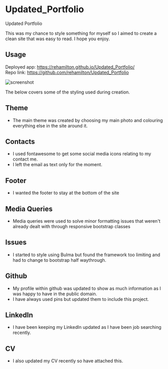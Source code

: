 # Updated_Portfolio
Updated Portfolio


This was my chance to style something for myself so I aimed to create a clean site that was easy to read. I hope you enjoy.


## Usage

Deployed app: <https://rehamilton.github.io/Updated_Portfolio/>\
Repo link: <https://github.com/rehamilton/Updated_Portfolio>

![screenshot](https://github.com/rehamilton/Updated_Portfolio/blob/master/readme_assets/site.PNG)


The below covers some of the styling used during creation.

## Theme
- The main theme was created by choosing my main photo and colouring everything else in the site around it. 

## Contacts
- I used fontawesome to get some social media icons relating to my contact me.
- I left the email as text only for the moment.

## Footer
- I wanted the footer to stay at the bottom of the site

## Media Queries
- Media queries were used to solve minor formatting issues that weren't already dealt with through responsive bootstrap classes

## Issues
- I started to style using Bulma but found the framework too limiting and had to change to bootstrap half waythrough.

## Github
- My profile within github was updated to show as much information as I was happy to have in the public domain.
- I have always used pins but updated them to include this project.

## LinkedIn
- I have been keeping my LinkedIn updated as I have been job searching recently.

## CV
- I also updated my CV recently so have attached this.

